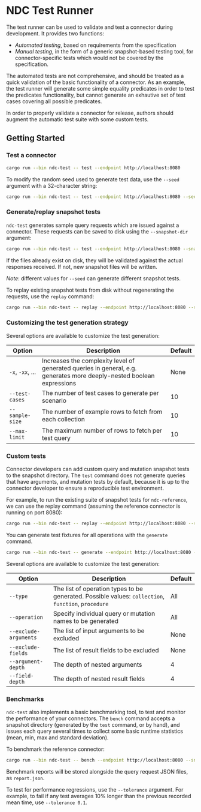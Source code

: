 # NDC Test Runner

The test runner can be used to validate and test a connector during development. It provides two functions:

- _Automated testing_, based on requirements from the specification
- _Manual testing_, in the form of a generic snapshot-based testing tool, for connector-specific tests which would not be covered by the specification.

The automated tests are not comprehensive, and should be treated as a quick validation of the basic functionality of a connector. As an example, the test runner will generate some simple equality predicates in order to test the predicates functionality, but cannot generate an exhautive set of test cases covering all possible predicates.

In order to properly validate a connector for release, authors should augment the automatic test suite with some custom tests.

## Getting Started

### Test a connector

```sh
cargo run --bin ndc-test -- test --endpoint http://localhost:8080
```

To modify the random seed used to generate test data, use the `--seed` argument with a 32-character string:

```sh
cargo run --bin ndc-test -- test --endpoint http://localhost:8080 --seed 'ABD1FFEA148FE165FAC69B66B58972A8'
```

### Generate/replay snapshot tests

`ndc-test` generates sample query requests which are issued against a connector. These requests can be saved to disk using the `--snapshot-dir` argument:

```sh
cargo run --bin ndc-test -- test --endpoint http://localhost:8080 --snapshots-dir snapshots
```

If the files already exist on disk, they will be validated against the actual responses received. If not, new snapshot files will be written.

_Note_: different values for `--seed` can generate different snapshot tests.

To replay existing snapshot tests from disk without regenerating the requests, use the `replay` command:

```sh
cargo run --bin ndc-test -- replay --endpoint http://localhost:8080 --snapshots-dir snapshots
```

### Customizing the test generation strategy

Several options are available to customize the test generation:

| Option           | Description                                                                                                           | Default |
| ---------------- | --------------------------------------------------------------------------------------------------------------------- | ------- |
| `-x`, `-xx`, ... | Increases the complexity level of generated queries in general, e.g. generates more deeply-nested boolean expressions | None    |
| `--test-cases`   | The number of test cases to generate per scenario                                                                     | 10      |
| `--sample-size`  | The number of example rows to fetch from each collection                                                              | 10      |
| `--max-limit`    | The maximum number of rows to fetch per test query                                                                    | 10      |

### Custom tests

Connector developers can add custom query and mutation snapshot tests to the snapshot directory. The `test` command does not generate queries that have arguments, and mutation tests by default, because it is up to the connector developer to ensure a reproducible test environment.

For example, to run the existing suite of snapshot tests for `ndc-reference`, we can use the replay command (assuming the reference connector is running on port 8080):

```sh
cargo run --bin ndc-test -- replay --endpoint http://localhost:8080 --snapshots-dir ndc-reference/tests
```

You can generate test fixtures for all operations with the `generate` command.

```sh
cargo run --bin ndc-test -- generate --endpoint http://localhost:8080 --snapshots-dir ndc-reference/tests
```

Several options are available to customize the test generation:

| Option                | Description                                                                                         | Default |
| --------------------- | --------------------------------------------------------------------------------------------------- | ------- |
| `--type`              | The list of operation types to be generated. Possible values: `collection`, `function`, `procedure` | All     |
| `--operation`         | Specify individual query or mutation names to be generated                                          | All     |
| `--exclude-arguments` | The list of input arguments to be excluded                                                          | None    |
| `--exclude-fields`    | The list of result fields to be excluded                                                            | None    |
| `--argument-depth`    | The depth of nested arguments                                                                       | 4       |
| `--field-depth`       | The depth of nested result fields                                                                   | 4       |

### Benchmarks

`ndc-test` also implements a basic benchmarking tool, to test and monitor the performance of your connectors. The `bench` command accepts a snapshot directory (generated by the `test` command, or by hand), and issues each query several times to collect some basic runtime statistics (mean, min, max and standard deviation).

To benchmark the reference connector:

```sh
cargo run --bin ndc-test -- bench --endpoint http://localhost:8080 --snapshots-dir ndc-reference/tests
```

Benchmark reports will be stored alongside the query request JSON files, as `report.json`.

To test for performance regressions, use the `--tolerance` argument. For example, to fail if any test averages 10% longer than the previous recorded mean time, use `--tolerance 0.1`.
